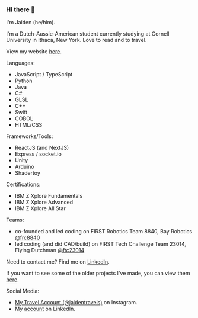 ### Hi there 👋

I'm Jaiden (he/him). 

I'm a Dutch-Aussie-American student currently studying at Cornell University in Ithaca, New York. Love to read and to travel.

View my website [here](https://jaidenagrimminck.github.io/).

Languages:
- JavaScript / TypeScript
- Python
- Java
- C#
- GLSL
- C++
- Swift
- COBOL
- HTML/CSS

Frameworks/Tools:
- ReactJS (and NextJS)
- Express / socket.io
- Unity
- Arduino
- Shadertoy

Certifications:
- IBM Z Xplore Fundamentals
- IBM Z Xplore Advanced
- IBM Z Xplore All Star

Teams:
- co-founded and led coding on FIRST Robotics Team 8840, Bay Robotics [@frc8840](https://github.com/frc8840)
- led coding (and did CAD/build) on FIRST Tech Challenge Team 23014, Flying Dutchman [@ftc23014](https://github.com/ftc23014)

Need to contact me? Find me on [LinkedIn](https://www.linkedin.com/in/jaidengrimminck/).

If you want to see some of the older projects I've made, you can view them [here](https://github.com/jaideng1).

Social Media:
- [My Travel Account (@jaidentravels)](https://www.instagram.com/jaidentravels/) on Instagram.
- My [account](https://www.linkedin.com/in/jaidengrimminck/) on LinkedIn.

